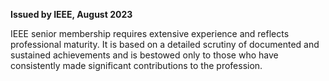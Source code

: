 **Issued by IEEE, August 2023**

IEEE senior membership requires extensive experience and reflects professional maturity. It is based on a detailed scrutiny of documented and sustained achievements and is bestowed only to those who have consistently made significant contributions to the profession.
